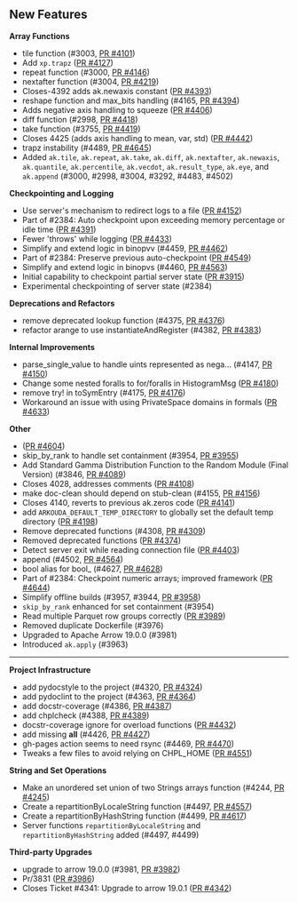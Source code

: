 ## New Features

**Array Functions**

- tile function (#3003, [PR #4101](https://github.com/Bears-R-Us/arkouda/pull/4101))
- Add `xp.trapz` ([PR #4127](https://github.com/Bears-R-Us/arkouda/pull/4127))
- repeat function (#3000, [PR #4146](https://github.com/Bears-R-Us/arkouda/pull/4146))
- nextafter function (#3004, [PR #4219](https://github.com/Bears-R-Us/arkouda/pull/4219))
- Closes-4392 adds ak.newaxis constant ([PR #4393](https://github.com/Bears-R-Us/arkouda/pull/4393))
- reshape function and max_bits handling (#4165, [PR #4394](https://github.com/Bears-R-Us/arkouda/pull/4394))
- Adds negative axis handling to squeeze ([PR #4406](https://github.com/Bears-R-Us/arkouda/pull/4406))
- diff function (#2998, [PR #4418](https://github.com/Bears-R-Us/arkouda/pull/4418))
- take function (#3755, [PR #4419](https://github.com/Bears-R-Us/arkouda/pull/4419))
- Closes 4425 (adds axis handling to mean, var, std) ([PR #4442](https://github.com/Bears-R-Us/arkouda/pull/4442))
- trapz instability (#4489, [PR #4645](https://github.com/Bears-R-Us/arkouda/pull/4645))
- Added `ak.tile`, `ak.repeat`, `ak.take`, `ak.diff`, `ak.nextafter`, `ak.newaxis`, `ak.quantile`, `ak.percentile`, `ak.vecdot`, `ak.result_type`, `ak.eye`, and `ak.append` (#3000, #2998, #3004, #3292, #4483, #4502)

**Checkpointing and Logging**

- Use server's mechanism to redirect logs to a file ([PR #4152](https://github.com/Bears-R-Us/arkouda/pull/4152))
- Part of #2384: Auto checkpoint upon exceeding memory percentage or idle time ([PR #4391](https://github.com/Bears-R-Us/arkouda/pull/4391))
- Fewer 'throws' while logging ([PR #4433](https://github.com/Bears-R-Us/arkouda/pull/4433))
- Simplify and extend logic in binopvv (#4459, [PR #4462](https://github.com/Bears-R-Us/arkouda/pull/4462))
- Part of #2384: Preserve previous auto-checkpoint ([PR #4549](https://github.com/Bears-R-Us/arkouda/pull/4549))
- Simplify and extend logic in binopvs (#4460, [PR #4563](https://github.com/Bears-R-Us/arkouda/pull/4563))
- Initial capability to checkpoint partial server state ([PR #3915](https://github.com/Bears-R-Us/arkouda/pull/3915))
- Experimental checkpointing of server state (#2384)

**Deprecations and Refactors**

- remove deprecated lookup function (#4375, [PR #4376](https://github.com/Bears-R-Us/arkouda/pull/4376))
- refactor arange to use instantiateAndRegister (#4382, [PR #4383](https://github.com/Bears-R-Us/arkouda/pull/4383))

**Internal Improvements**

- parse_single_value to handle uints represented as nega… (#4147, [PR #4150](https://github.com/Bears-R-Us/arkouda/pull/4150))
- Change some nested foralls to for/foralls in HistogramMsg ([PR #4180](https://github.com/Bears-R-Us/arkouda/pull/4180))
- remove try! in toSymEntry (#4175, [PR #4176](https://github.com/Bears-R-Us/arkouda/pull/4176))
- Workaround an issue with using PrivateSpace domains in formals ([PR #4633](https://github.com/Bears-R-Us/arkouda/pull/4633))

**Other**

-  ([PR #4604](https://github.com/Bears-R-Us/arkouda/pull/4604))
- skip_by_rank to handle set containment (#3954, [PR #3955](https://github.com/Bears-R-Us/arkouda/pull/3955))
- Add Standard Gamma Distribution Function to the Random Module (Final Version) (#3846, [PR #4089](https://github.com/Bears-R-Us/arkouda/pull/4089))
- Closes 4028, addresses comments ([PR #4108](https://github.com/Bears-R-Us/arkouda/pull/4108))
- make doc-clean should depend on stub-clean (#4155, [PR #4156](https://github.com/Bears-R-Us/arkouda/pull/4156))
- Closes 4140, reverts to previous ak.zeros code ([PR #4141](https://github.com/Bears-R-Us/arkouda/pull/4141))
- add `ARKOUDA_DEFAULT_TEMP_DIRECTORY` to globally set the default temp directory ([PR #4198](https://github.com/Bears-R-Us/arkouda/pull/4198))
- Remove deprecated functions (#4308, [PR #4309](https://github.com/Bears-R-Us/arkouda/pull/4309))
- Removed deprecated functions ([PR #4374](https://github.com/Bears-R-Us/arkouda/pull/4374))
- Detect server exit while reading connection file ([PR #4403](https://github.com/Bears-R-Us/arkouda/pull/4403))
- append (#4502, [PR #4564](https://github.com/Bears-R-Us/arkouda/pull/4564))
- bool alias for bool_ (#4627, [PR #4628](https://github.com/Bears-R-Us/arkouda/pull/4628))
- Part of #2384: Checkpoint numeric arrays; improved framework ([PR #4644](https://github.com/Bears-R-Us/arkouda/pull/4644))
- Simplify offline builds (#3957, #3944, [PR #3958](https://github.com/Bears-R-Us/arkouda/pull/3958))
- `skip_by_rank` enhanced for set containment (#3954)
- Read multiple Parquet row groups correctly ([PR #3989](https://github.com/Bears-R-Us/arkouda/pull/3989))
- Removed duplicate Dockerfile (#3976)
- Upgraded to Apache Arrow 19.0.0 (#3981)
- Introduced `ak.apply` (#3963)
---

**Project Infrastructure**

- add pydocstyle to the project (#4320, [PR #4324](https://github.com/Bears-R-Us/arkouda/pull/4324))
- add pydoclint to the project (#4363, [PR #4364](https://github.com/Bears-R-Us/arkouda/pull/4364))
- add docstr-coverage (#4386, [PR #4387](https://github.com/Bears-R-Us/arkouda/pull/4387))
- add chplcheck (#4388, [PR #4389](https://github.com/Bears-R-Us/arkouda/pull/4389))
- docstr-coverage ignore for overload functions ([PR #4432](https://github.com/Bears-R-Us/arkouda/pull/4432))
- add missing __all__ (#4426, [PR #4427](https://github.com/Bears-R-Us/arkouda/pull/4427))
- gh-pages action seems to need rsync (#4469, [PR #4470](https://github.com/Bears-R-Us/arkouda/pull/4470))
- Tweaks a few files to avoid relying on CHPL_HOME ([PR #4551](https://github.com/Bears-R-Us/arkouda/pull/4551))

**String and Set Operations**

- Make an unordered set union of two Strings arrays function (#4244, [PR #4245](https://github.com/Bears-R-Us/arkouda/pull/4245))
- Create a repartitionByLocaleString function (#4497, [PR #4557](https://github.com/Bears-R-Us/arkouda/pull/4557))
- Create a repartitionByHashString function (#4499, [PR #4617](https://github.com/Bears-R-Us/arkouda/pull/4617))
- Server functions `repartitionByLocaleString` and `repartitionByHashString` added (#4497, #4499)

**Third-party Upgrades**

- upgrade to arrow 19.0.0 (#3981, [PR #3982](https://github.com/Bears-R-Us/arkouda/pull/3982))
- Pr/3831 ([PR #3986](https://github.com/Bears-R-Us/arkouda/pull/3986))
- Closes Ticket #4341:  Upgrade to arrow 19.0.1 ([PR #4342](https://github.com/Bears-R-Us/arkouda/pull/4342))